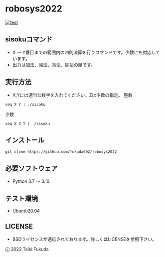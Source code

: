 # robosys2022

[![test](https://github.com/fukuda602/robosys2022/actions/workflows/test.yml/badge.svg)](https://github.com/fukuda602/robosys2022/actions/workflows/test.yml)

## sisokuコマンド
* X ～ Y番目までの範囲内の四則演算を行うコマンドです。少数にも対応しています。
* 出力は加法、減法、乗法、除法の順です。

## 実行方法
* X,Yには適当な数字を入れてください。Zは少数の指定。
整数
```
seq X Y | ./sisoku
```
少数
```
seq X Z Y | ./sisoku
```
## インストール
```
git clone https://github.com/fukuda602/robosys2022
```
## 必要ソフトウェア
* Python 3.7 ～ 3.10

## テスト環境
* Ubuntu20.04

## LICENSE
* BSDライセンスが適応されております。詳しくはLICENSEを参照下さい。

ⓒ 2022 Taiki Fukuda
